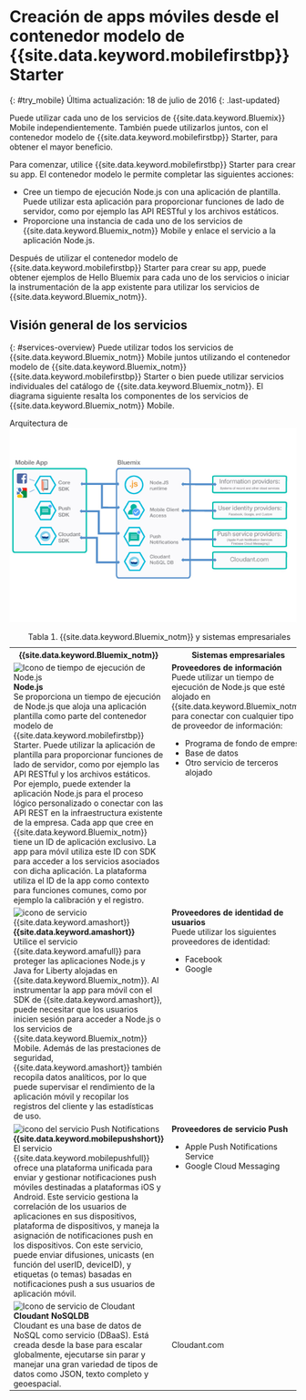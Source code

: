 # Creación de apps móviles desde el contenedor modelo de {{site.data.keyword.mobilefirstbp}} Starter
{: #try_mobile}
Última actualización: 18 de julio de 2016
{: .last-updated} 

Puede utilizar cada uno de los servicios de {{site.data.keyword.Bluemix}} Mobile independientemente. También puede utilizarlos juntos, con el contenedor modelo de {{site.data.keyword.mobilefirstbp}} Starter, para obtener el mayor beneficio. 

Para comenzar, utilice {{site.data.keyword.mobilefirstbp}} Starter para crear su app. El contenedor modelo le permite completar las siguientes acciones:

* Cree un tiempo de ejecución Node.js con una aplicación de plantilla. Puede utilizar esta aplicación para proporcionar funciones de lado de servidor, como por ejemplo las API RESTful y los archivos estáticos. <!-- You can read more about operating this application in the Developing Mobile Backend section.-->
* Proporcione una instancia de cada uno de los servicios de {{site.data.keyword.Bluemix_notm}} Mobile y enlace el servicio a la aplicación Node.js.

<!--
<img src="images/mf_boiler_icon.png" alt="Bluemix mobile services" width="500"> {{site.data.keyword.mobilefirstbp}} Starter boilerplate 
-->

Después de utilizar el contenedor modelo de {{site.data.keyword.mobilefirstbp}} Starter para crear su app, puede obtener ejemplos de Hello Bluemix para cada uno de los servicios o iniciar la instrumentación de la app existente para utilizar los servicios de {{site.data.keyword.Bluemix_notm}}.


## Visión general de los servicios
{: #services-overview}
Puede utilizar todos los servicios de {{site.data.keyword.Bluemix_notm}} Mobile juntos utilizando el contenedor modelo de {{site.data.keyword.Bluemix_notm}} {{site.data.keyword.mobilefirstbp}} Starter o bien puede utilizar servicios individuales del catálogo de {{site.data.keyword.Bluemix_notm}}. El diagrama siguiente resalta los componentes de los servicios de {{site.data.keyword.Bluemix_notm}} Mobile.

Arquitectura de ![{{site.data.keyword.Bluemix_notm}} Mobile Services](images/bms_architecture.jpg)

<table summary="Esta tabla describe los servicios de {{site.data.keyword.Bluemix_notm}} Mobile">
<caption>Tabla 1. {{site.data.keyword.Bluemix_notm}} y sistemas empresariales</caption>
<th>{{site.data.keyword.Bluemix_notm}}</th>
<th>Sistemas empresariales</th>
<tr>
<td> <img src="images/i_js_64.png" alt="Icono de tiempo de ejecución de Node.js"><b>Node.js</b> <br/> Se proporciona un tiempo de ejecución de Node.js que aloja una aplicación plantilla como parte del contenedor modelo de {{site.data.keyword.mobilefirstbp}} Starter. Puede utilizar la aplicación de plantilla para proporcionar funciones de lado de servidor, como por ejemplo las API RESTful y los archivos estáticos. <br/>Por ejemplo, puede extender la aplicación Node.js para el proceso lógico personalizado o conectar con las API REST en la infraestructura existente de la empresa. Cada app que cree en {{site.data.keyword.Bluemix_notm}} tiene un ID de aplicación exclusivo. La app para móvil utiliza este ID con SDK para acceder a los servicios asociados con dicha aplicación. La plataforma utiliza el ID de la app como contexto para funciones comunes, como por ejemplo la calibración y el registro.
<!--You can read more about operating this application in the "Developing Mobile Backend" section.--></td>
<td valign="top"><b>Proveedores de información</b> <br/>Puede utilizar un tiempo de ejecución de Node.js que esté alojado en {{site.data.keyword.Bluemix_notm}} para conectar con cualquier tipo de proveedor de información:
<ul>
	<li>Programa de fondo de empresa</li>
	<li>Base de datos </li>
	<li>Otro servicio de terceros alojado</li>
</ul>
</td>
</tr>
<tr>
<td><img src="images/catalog_icons-05.png" alt="icono de servicio {{site.data.keyword.amashort}}"> <b>{{site.data.keyword.amashort}}</b><br/>Utilice el servicio {{site.data.keyword.amafull}} para proteger las aplicaciones Node.js y Java for Liberty alojadas en {{site.data.keyword.Bluemix_notm}}. Al instrumentar la app para móvil con el SDK de {{site.data.keyword.amashort}}, puede necesitar que los usuarios inicien sesión para acceder a Node.js o los servicios de {{site.data.keyword.Bluemix_notm}} Mobile. Además de las prestaciones de seguridad, {{site.data.keyword.amashort}} también recopila datos analíticos, por lo que puede supervisar el rendimiento de la aplicación móvil y recopilar los registros del cliente y las estadísticas de uso. </td>
<td valign="top"><b>Proveedores de identidad de usuarios</b> <br/>Puede utilizar los siguientes proveedores de identidad: <ul><li>Facebook</li><li>Google</li></ul></td>
</tr>
<tr>
<td><img src="images/catalog_icons-09.png" alt="icono del servicio Push Notifications"> <b>{{site.data.keyword.mobilepushshort}}</b><br/>El servicio {{site.data.keyword.mobilepushfull}} ofrece una plataforma unificada para enviar y gestionar notificaciones push móviles destinadas a plataformas iOS y Android. Este servicio gestiona la correlación de los usuarios de aplicaciones en sus dispositivos, plataforma de dispositivos, y maneja la asignación de notificaciones push en los dispositivos. Con este servicio, puede enviar difusiones, unicasts (en función del userID, deviceID), y etiquetas (o temas) basadas en notificaciones push a sus usuarios de aplicación móvil.</td>
<td valign="top"><b>Proveedores de servicio Push</b><ul><li>Apple Push Notifications Service</li><li>Google Cloud Messaging</li></ul></td>
</tr>
<tr>
<td><img src="images/cloudant64.png" alt="Icono de servicio de Cloudant"><b>Cloudant NoSQLDB</b><br/> Cloudant es una base de datos de NoSQL como servicio (DBaaS). Está creada desde la base para escalar globalmente, ejecutarse sin parar y manejar una gran variedad de tipos de datos como JSON, texto completo y geoespacial. </td>
<td>Cloudant.com</td>
</tr>
</table>
